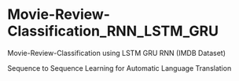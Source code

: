 # Movie-Review-Classification_RNN_LSTM_GRU
Movie-Review-Classification using LSTM GRU RNN (IMDB Dataset)

Sequence to Sequence Learning for Automatic Language Translation
